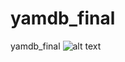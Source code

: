 # yamdb_final
yamdb_final
![alt text](https://github.com/Stepan91/yamdb_final/actions/workflows/yamdb.yml/badge.svg)